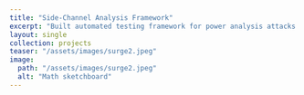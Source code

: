 ```yaml
---
title: "Side-Channel Analysis Framework"
excerpt: "Built automated testing framework for power analysis attacks on post-quantum cryptographic implementations."
layout: single
collection: projects
teaser: "/assets/images/surge2.jpeg"
image:
  path: "/assets/images/surge2.jpeg"
  alt: "Math sketchboard"
---
```

